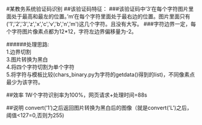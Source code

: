#某教务系统验证码识别
##该验证码特征：
###该验证码中’3‘在每个字符图片里面处于最高和最左的位置。’m‘在每个字符里面处于最右边的位置。图片里面只有('1','2','3','z','x','c','v','b','n','m')这几个字符。且没有大写。
###字符边界一定，每个字符图片像素点都为12*12，字符左边界偏移量为-2。

######处理思路:<br />
1.边界切割<br />
3.图片转换为黑白<br />
4.将四个字符切割为单个字符<br />
5.将字符与模板比较(chars_binary.py为字符的getdata()得到的list)，不同像素点最少为该字符。<br />

##效率
1W个字符识别率为100%，网页请求+处理时间=88s

##说明
convert(‘1’)之后返回图片转换为黑白后的图像（就是convert('L')之后，阈值<127=0,否则为255)